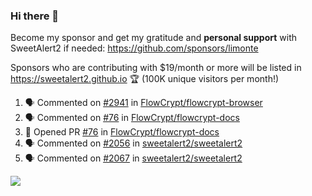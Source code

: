 ### Hi there 👋

Become my sponsor and get my gratitude and **personal support** with SweetAlert2 if needed: https://github.com/sponsors/limonte

Sponsors who are contributing with $19/month or more will be listed in https://sweetalert2.github.io 🏆 (100K unique visitors per month!)

<!--START_SECTION:activity-->
1. 🗣 Commented on [#2941](https://github.com/FlowCrypt/flowcrypt-browser/issues/2941) in [FlowCrypt/flowcrypt-browser](https://github.com/FlowCrypt/flowcrypt-browser)
2. 🗣 Commented on [#76](https://github.com/FlowCrypt/flowcrypt-docs/issues/76) in [FlowCrypt/flowcrypt-docs](https://github.com/FlowCrypt/flowcrypt-docs)
3. 💪 Opened PR [#76](https://github.com/FlowCrypt/flowcrypt-docs/pull/76) in [FlowCrypt/flowcrypt-docs](https://github.com/FlowCrypt/flowcrypt-docs)
4. 🗣 Commented on [#2056](https://github.com/sweetalert2/sweetalert2/issues/2056) in [sweetalert2/sweetalert2](https://github.com/sweetalert2/sweetalert2)
5. 🗣 Commented on [#2067](https://github.com/sweetalert2/sweetalert2/issues/2067) in [sweetalert2/sweetalert2](https://github.com/sweetalert2/sweetalert2)
<!--END_SECTION:activity-->

![](https://github-readme-stats.vercel.app/api?username=limonte&theme=vue&show_icons=true)
